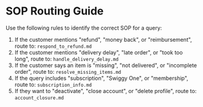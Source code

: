 # SOP Routing Guide

Use the following rules to identify the correct SOP for a query:

1. If the customer mentions "refund", "money back", or "reimbursement", route to: `respond_to_refund.md`
2. If the customer mentions "delivery delay", "late order", or "took too long", route to: `handle_delivery_delay.md`
3. If the customer says an item is "missing", "not delivered", or "incomplete order", route to: `resolve_missing_items.md`
4. If the query includes "subscription", "Swiggy One", or "membership", route to: `subscription_info.md`
5. If they want to "deactivate", "close account", or "delete profile", route to: `account_closure.md`
